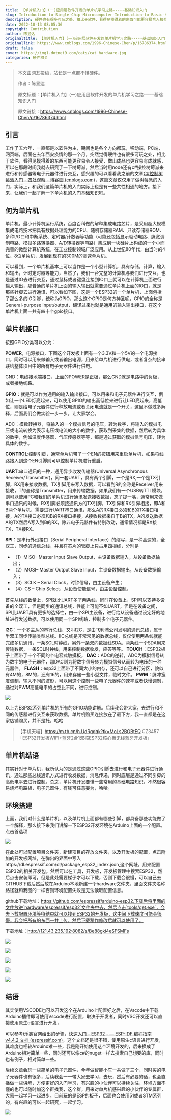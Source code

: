 ```yaml
---
title: 【单片机入门】(一)应用层软件开发的单片机学习之路-----基础知识入门
slug: Introduction-to-Single-Chip-Microcomputer-Introduction-to-Basic-Knowledge
description: 硬件也有很多可玩之处，相比于软件，看得见摸得着的东西可能更容易令人接受，做出成品也更容易有成就感
date: 2022-10-13 08:05:36
copyright: Contribution
author: 陈显达
originaltitle: 【单片机入门】(一)应用层软件开发的单片机学习之路-----基础知识入门
originallink: https://www.cnblogs.com/1996-Chinese-Chen/p/16786374.html
draft: false
cover: https://img1.dotnet9.com/cats/cat_hardware.jpg
categories: 硬件相关
---
```


> 本文由网友投稿，站长是一点都不懂硬件。
>
> 作者：陈显达
>
> 原文标题：【单片机入门】(一)应用层软件开发的单片机学习之路-----基础知识入门
>
> 原文链接：https://www.cnblogs.com/1996-Chinese-Chen/p/16786374.html



## 引言

工作了五六年，一直都是以软件为主，期间也是各个方向都玩，移动端，PC端，网页端，后面在去年西安疫情的那一个月，突然觉得硬件也有很多可玩之处，相比于软件，看得见摸得着的东西可能更容易令人接受，做出成品也更容易有成就感，所以在那段时间我就去研究了一下树莓派，然后当时用node还有c#操控树莓派来进行和传感器等电子元器件进行交互，感兴趣的可以看看我之前的文章[C#控制树莓派入门 - 四处观察 - 博客园 (cnblogs.com)](https://www.cnblogs.com/1996-Chinese-Chen/p/15940379.html)，这篇文章仅仅用了做树莓派的入门，实际上，和我们这篇单片机的入门实际上也是有一些共性相通的地方。接下来，让我们一起了解一下单片机的入门基础知识吧。

## 何为单片机

单片机。最小计算机运行系统，百度百科做的解释集成电路芯片，是采用超大规模集成电路技术把具有数据处理能力的CPU、随机存储器RAM、只读存储器ROM、多种I/O口和中断系统、定时器/计数器等功能（可能还包括显示驱动电路、脉宽调制电路、模拟多路转换器、A/D转换器等电路）集成到一块硅片上构成的一个小而完善的微型计算机系统，在工业控制领域广泛应用。从上世纪80年代，由当时的4位、8位单片机，发展到现在的300M的高速单片机。

可以看到，一个单片机基本上可以当作是一个小型计算机，具有存储，计算，输入和输出，计时定时器等能力，当然了，我们一台完整的计算机与我们进行交互，也是通过IO去进行交互，通过鼠标或者键盘连接到IO口上就可以在计算机上面进行输入输出，那普通的单片机上面的输入输出就需要通过单片机上面的IO口，就是那些针脚去进行通讯，可以看如下图，这是一个ESP32的一个单片机，上面包括了那么多的IO引脚，统称为GPIO，那么这个GPIO是何方神圣呢，GPIO的全称是General-purpose input/output，翻译过来也就是通用的输入输出接口，在这个单片机上面一共有四十个gpio接口。

## 单片机接口
按照GPIO分类可以分为：

**POWER**，电源接口，下图这个开发板上面有一个3.3V和一个5V的一个电源接口，同时可以用来做输入或者输出电源，用来给单片机进行供电，或者复杂的接串联给整体项目中的所有电子元器件进行供电。

GND：电线接地端接口，上面的POWER是正极，那么GND就是电路中的负极，或者接地线路。

**GPIO**：就是可以作为通用的输入输出接口，可以用来和电子元器件进行交互，例如让一个LED灯亮起来，可以使用GPIO的输出高低位来进行让LED亮起来，高低位，则是给电子元器件进行释放电流或者关闭电流就是一个开关，这里不做过多解释，后面我们会做实验一步一步，让大家学会。

ADC：模数转换器，将输入的一个模拟信号的电压，转为数字，将输入的模拟电压或电流转换为表示电压或电流的大小的数字，获取到采集的数据，然后转为具体的数字，例如温度传感器，气压传感器等等，都是通过获取的模拟信号电压，转为具体的数字。

**CONTROL**:控制引脚，通常单片机带了一个EN的按钮用来重启单片机，如果将线路接入到这个EN引脚则可以控制单片机进行重启。

**UART**:串口通讯的一种，通用异步收发传输器(Universal Asynchronous Receiver/Transmitter)，同一套UART，具有两个引脚，一个是RX,一个是TX引脚，RX用来接收数据，TX引脚用来写入数据，可以看到R的全称是Receiver用来接收，T的全称是Transmitter，用来传输数据，如果我们有一个USB转TTL模块，则可以使用PC和我们的单片机进行通讯发送接收数据，忘了提一嘴，通常用来做串口通讯的时候，RX引脚必须接通讯方的TX引脚，TX引脚和RX引脚相接，即A和B两个单片机，需要进行UART串口通讯，那么A的RX接口必须和B的TX接口相接，A的TX接口必须和B的RX接口相接，A接收数据来自于B的TX，A的发送数据A的TX然后A写入到B的RX，除非电子元器件有特别改动，通常情况都是RX接TX，TX接RX。

**SPI**：是串行外设接口（Serial Peripheral Interface）的缩写，是一种高速的，全双工，同步的通信总线，并且在芯片的管脚上只占用四根线，分别是

- （1）MISO– Master Input Slave Output，主设备数据输入，从设备数据输出；
- （2）MOSI– Master Output Slave Input，主设备数据输出，从设备数据输入；
- （3）SCLK – Serial Clock，时钟信号，由主设备产生；
- （4）CS – Chip Select，从设备使能信号，由主设备控制。
  

首先从线的数量上，SPI就比UART多了两条线，同时在设备上，SPI可以支持多设备的全双工，但是同步的通讯总线，性能上可能不如UART，但是在设备之间，SPI比UART具有更多的选择性，由一个SPI主设备，进行给从设备通过设定好的地址进行发送数据，可以使用同一个SPI线路，控制多个电子元器件。

**I2C**：一个多主从的串行总线，又叫I2C，是由飞利浦公司发明的通讯总线，属于半双工同步传输类型总线。IIC总线是非常常见的数据总线，仅仅使用两条线就能完成多机通讯，一条SCL时钟线，另外一条双向数据线SDA。两条线一个SDA用来传输数据，一条SCL时钟线，用来控制数据收发，应答等等。
**TOUCH**：ESP32板子上面带了十个不同的个电容式触摸板，
**DAC**：ADC的逆转，ADC为模拟信号转为数字的电子元器件，那DAC则为将数字信号转为模拟信号从而转为电压的一种元器件。
**FLASH**：esp32上面带了不同大小的内存，还可以自己进行分区，貌似有4M的，8M的，还有16的，用来存储一些小型文件，临时文件。
**PWM**：脉冲宽度调制，输入不同的波形，可以用这个控制一些电子元器件的速率或者快慢调制，通过对PWM高低电平的占空比不同，进行控制。

![](https://img1.dotnet9.com/cats/cat_hardware.jpg)


 以上为ESP32系列单片机的所有的GPIO功能讲解。后续我会带大家，去进行和不同的传感器进行交互来获取数据，单片机购买连接放在了最下方，我一直都是在这家店铺购买，并不是托，哈哈

>【手机天喵】https://m.tb.cn/h.UdRqdqk?tk=MoLs2BOBtEQ CZ3457 「ESP32开发板WIFI+蓝牙2合1双核ESP32核心板无线蓝牙开发板」

## 单片机结语

 其实针对于单片机，我所认为的是通过这些GPIO引脚去进行和电子元器件进行通讯，通过那些总线通讯方式进行收发数据，消息传递，同时底层是通过不同引脚的高低电平去进行控制。总之，单片机开发要懂一些常用的基础电路知识，不然很容易烧坏电路板，电子元器件，有钱可任意妄为，哈哈。

## 环境搭建
上面，我们对什么是单片机，以及单片机上面都有哪些引脚，都具备那些功能做了一个解释，那么接下来我们讲解一下ESP32开发环境在Arduino上面的一个配置。点击首选项

![](https://img1.dotnet9.com/2022/10/0501.png)

在此处可以配置项目文件夹，新建项目的存放文件夹，以及开发板的配置，点击附加的开发板网址，在弹出的界面中写入https://dl.espressif.com/dl/package_esp32_index.json,这个网址，用来配置ESP32的相关开发包。然后可以在工具，开发板，开发板管理中搜索ESP32，然后点击安装即可，但是此处需要梯子才可以下载，否则下载会很慢，可以自己去GITHUB下载后然后放在Arduino本地新建一个hardware文件夹，里面文件夹名称路径就和我图的一样否则环境配置失败是无法读取配置信息。

github下载地址：https://github.com/espressif/arduino-esp32,下载后将里面的文件放进`hardware/espressif/esp32`文件夹中去，然后点击`tools/get.exe`，会去下载配置环境等待结束就可以找到ESP32的开发板，这中间下载速度可能会很慢，我会把所有的东西一并上传，然后下载稍作修改后就可以使用了。

下载地址：http://121.43.235.192:8082/s/Be88gki4eSFSMFs

![](https://img1.dotnet9.com/2022/10/0502.png)

![](https://img1.dotnet9.com/2022/10/0503.png)

![](https://img1.dotnet9.com/2022/10/0504.png)

![](https://img1.dotnet9.com/2022/10/0505.png)

![](https://img1.dotnet9.com/2022/10/0506.png)

 

## 结语
其实使用VSCODE也可以开发这个在Arduino上配置好之后，在Vscode中下载Arduino插件即可使用Vscode进行配置，取决于开发者，同时VSC开发还可以直接使用原生c语言进行开发，

可以参考i乐鑫官网给出的步骤，[快速入门 - ESP32 - — ESP-IDF 编程指南 v4.4.2 文档 (espressif.com)](https://docs.espressif.com/projects/esp-idf/zh_CN/stable/esp32/get-started/index.html)，这个文档还是很不错，使用原生c语言进行开发，其难度也相较Arduino难一些，我是刚开始使用这个环境开发的，后来换成了Arduino相对简单一些，同时还可以像c#的nuget一样去搜索自己想要的库，同时也有例子，相对简单一些。

后续文章会玩一些简单的电子元器件，今年做智能小车一共做了三个，同时买的电子元器件也有很多，后续我会一一带大家去学习，去玩，然后有必要的话，也会直播做一些讲解，方便更好的入门学习，有兴趣的小伙伴可以持续关注，环境方面不懂的也可以随时加这个群找我，这个群，用来对单片机感兴趣的小伙伴的专属群，大家一起学习一起进步，目前玩的是ESP的板子，后面也会使用51或者STM系列的，有兴趣的可以一起研究，一起学习。

![](https://img1.dotnet9.com/2022/10/0507.png)